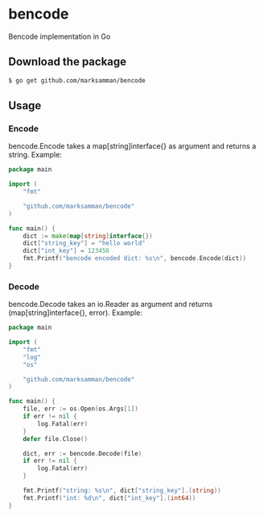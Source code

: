 bencode
=======

Bencode implementation in Go

## Download the package

```bash
$ go get github.com/marksamman/bencode
```

## Usage

### Encode
bencode.Encode takes a map[string]interface{} as argument and returns a string. Example:
```go
package main

import (
	"fmt"

	"github.com/marksamman/bencode"
)

func main() {
	dict := make(map[string]interface{})
	dict["string_key"] = "hello world"
	dict["int_key"] = 123456
	fmt.Printf("bencode encoded dict: %s\n", bencode.Encode(dict))
}
```

### Decode
bencode.Decode takes an io.Reader as argument and returns (map[string]interface{}, error). Example:
```go
package main

import (
	"fmt"
	"log"
	"os"

	"github.com/marksamman/bencode"
)

func main() {
	file, err := os.Open(os.Args[1])
	if err != nil {
		log.Fatal(err)
	}
	defer file.Close()

	dict, err := bencode.Decode(file)
	if err != nil {
		log.Fatal(err)
	}

	fmt.Printf("string: %s\n", dict["string_key"].(string))
	fmt.Printf("int: %d\n", dict["int_key"].(int64))
}
```
